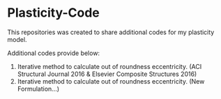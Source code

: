 # Plasticity-Code
This repositories was created to share additional codes for my plasticity model.

Additional codes provide below:
1. Iterative method to calculate out of roundness eccentricity. (ACI Structural Journal 2016 & Elsevier Composite Structures 2016)
2. Iterative method to calculate out of roundness eccentricity. (New Formulation...)
